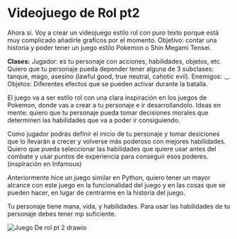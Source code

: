 # Videojuego de Rol pt2 

Ahora sí. Voy a crear un videojuego estilo rol con puro texto porque está muy complicado añadirle graficos por el momento. 
Objetivo: contar una historia y poder tener un juego estilo Pokemon o Shin Megami Tensei.

**Clases:**
  Jugador: es tu personaje con acciones, habilidades, objetos, etc. 
    Quiero que tu personaje pueda depender tener alguna de 3 subclases: tanque, mago, asesino (lawful good, true neutral, cahotic evil).
  Enemigos: ._.
  Objetos: Diferentes efectos que se pueden activar durante la batalla.

El juego va a ser estilo rol con una clara inspiración en los juegos de Pokemon, donde vas a crear a tu personaje e ir desarrollandolo. 
Ideas en mente: quiero que tu personaje pueda tomar decisiones morales que determinen las habilidades que va a poder ir consiguiendo. 

Como jugador podrás definir el inicio de tu personaje y tomar desiciones que lo llevarán a crecer y volverse más poderoso con mejores habilidades. 
  Quiero que pueda seleccionar las habilidades que quiere usar antes del combate y usar puntos de experiencia para conseguir esos poderes. (inspiración en Infamous)

  Anteriormente hice un juego similar en Python, quiero tener un mayor alcance con este juego en la funcionalidad del juego y en las cosas que se pueden hacer, en lugar de centrarme en la historia del juego. 


Tu personaje tiene mana, vida, y habilidades.
  Para usar las habilidades de tu personaje debes tener mp suficiente. 
  
![Juego De rol pt 2 drawio](https://github.com/SALV19/Proyecto-C-1/assets/145412063/725a6484-0423-48da-83f6-35c9b2b9c4bc)
